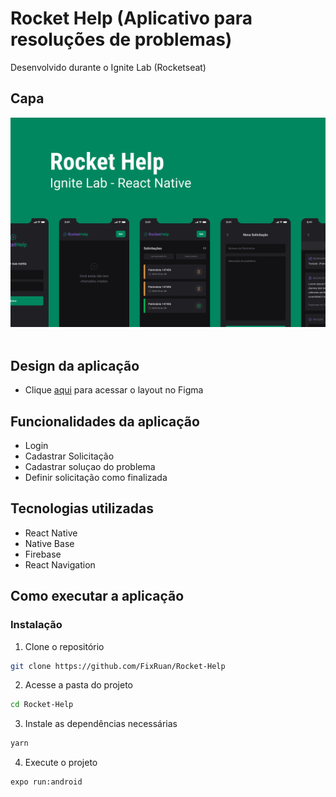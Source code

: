 # Rocket Help (Aplicativo para resoluções de problemas)
Desenvolvido durante o Ignite Lab (Rocketseat)

## Capa
<img src="./Capa.png" /> <br/> <br/>

## Design da aplicação
- Clique [aqui](https://www.figma.com/file/Y7MS3KWqBIUfs9SKPtDdFf/Rocket-Help---Ignite-Lab-(Community)?node-id=37%3A6) para acessar o layout no Figma

## Funcionalidades da aplicação
- Login
- Cadastrar Solicitação
- Cadastrar soluçao do problema 
- Definir solicitação como finalizada

## Tecnologias utilizadas
- React Native
- Native Base
- Firebase
- React Navigation

## Como executar a aplicação 

### Instalação
1. Clone o repositório
```bash
git clone https://github.com/FixRuan/Rocket-Help
```
2. Acesse a pasta do projeto
```bash
cd Rocket-Help
```
3. Instale as dependências necessárias 
```bash
yarn
```
4. Execute o projeto
```bash
expo run:android
```
